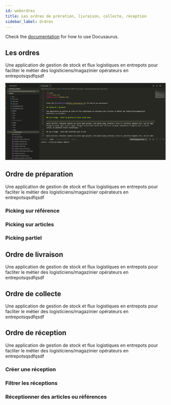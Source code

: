 ```yaml
---
id: webordres
title: Les ordres de prération, livraison, collecte, réception
sidebar_label: Ordres
---
```


Check the [documentation](https://docusaurus.io) for how to use Docusaurus.

## Les ordres

Une application de gestion de stock et flux logistiques en entrepots pour facliter le métier des logisticiens/magazinier opérateurs en entrepotsqsdfqsdf

![Premier pas](assets/premier.png)

## Ordre de préparation

Une application de gestion de stock et flux logistiques en entrepots pour facliter le métier des logisticiens/magazinier opérateurs en entrepotsqsdfqsdf

### Picking sur référence

### Picking sur articles

### Picking partiel

## Ordre de livraison

Une application de gestion de stock et flux logistiques en entrepots pour facliter le métier des logisticiens/magazinier opérateurs en entrepotsqsdfqsdf

## Ordre de collecte

Une application de gestion de stock et flux logistiques en entrepots pour facliter le métier des logisticiens/magazinier opérateurs en entrepotsqsdfqsdf

## Ordre de réception

Une application de gestion de stock et flux logistiques en entrepots pour facliter le métier des logisticiens/magazinier opérateurs en entrepotsqsdfqsdf

### Créer une réception

### Filtrer les réceptions

### Réceptionner des articles ou références
